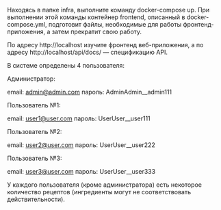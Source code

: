 Находясь в папке infra, выполните команду docker-compose up. При выполнении этой команды контейнер frontend, описанный в docker-compose.yml, подготовит файлы, необходимые для работы фронтенд-приложения, а затем прекратит свою работу.

По адресу http://localhost изучите фронтенд веб-приложения, а по адресу http://localhost/api/docs/ — спецификацию API.

В системе определены 4 пользователя:

Администратор:

email: admin@admin.com
пароль: AdminAdmin__admin111

Пользователь №1:

email: user1@user.com
пароль: UserUser__user111 

Пользователь №2:

email: user2@user.com
пароль: UserUser__user222

Пользователь №3:

email: user3@user.com
пароль: UserUser__user333


У каждого пользователя (кроме администратора) есть некоторое количество рецептов (ингредиенты могут не соответствовать действительности).


